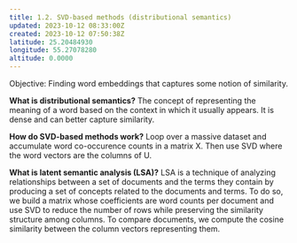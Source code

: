 ```yaml
---
title: 1.2. SVD-based methods (distributional semantics)
updated: 2023-10-12 08:33:00Z
created: 2023-10-12 07:50:38Z
latitude: 25.20484930
longitude: 55.27078280
altitude: 0.0000
---
```


Objective: Finding word embeddings that captures some notion of similarity.

**What is distributional semantics?**
The concept of representing the meaning of a word based on the context in which it usually appears. It is dense and can better capture similarity.

**How do SVD-based methods work?**
Loop over a massive dataset and accumulate word co-occurence counts in a matrix X. Then use SVD where the word vectors are the columns of U.

**What is latent semantic analysis (LSA)?**
LSA is a technique of analyzing relationships between a set of documents and the terms they contain by producing a set of concepts related to the documents and terms. To do so, we build a matrix whose coefficients are word counts per document and use SVD to reduce the number of rows while preserving the similarity structure among columns. To compare documents, we compute the cosine similarity between the column vectors representing them.